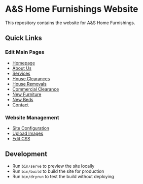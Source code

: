 # A&S Home Furnishings Website

This repository contains the website for A&S Home Furnishings. 

## Quick Links

### Edit Main Pages
- [Homepage](src/pages/index.md)
- [About Us](src/pages/about.md)
- [Services](src/pages/services.md)
- [House Clearances](src/pages/house-clearances.md)
- [House Removals](src/pages/house-removals.md)
- [Commercial Clearance](src/pages/commercial-clearance-and-relocation.md)
- [New Furniture](src/pages/new-furniture.md)
- [New Beds](src/pages/new-beds.md)
- [Contact](src/pages/contact.md)

### Website Management
- [Site Configuration](src/_data/site.json)
- [Upload Images](src/assets/images/)
- [Edit CSS](src/_scss/style.scss)

## Development

- Run `bin/serve` to preview the site locally
- Run `bin/build` to build the site for production
- Run `bin/dryrun` to test the build without deploying